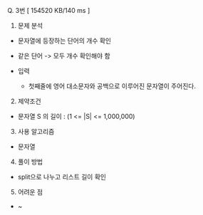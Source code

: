 Q. 3번 [ 154520 KB/140 ms ]

1. 문제 분석
- 문자열에 등장하는 단어의 개수 확인
- 같은 단어 -> 모두 개수 확인해야 함

- 입력
  - 첫째줄에 영어 대소문자와 공백으로 이루어진 문자열이 주어진다. 

2. 제약조건
- 문자열 S 의 길이 : (1 <= |S| <= 1,000,000)

3. 사용 알고리즘
- 문자열

4. 풀이 방법
- split으로 나누고 리스트 길이 확인

5. 어려운 점
- ~